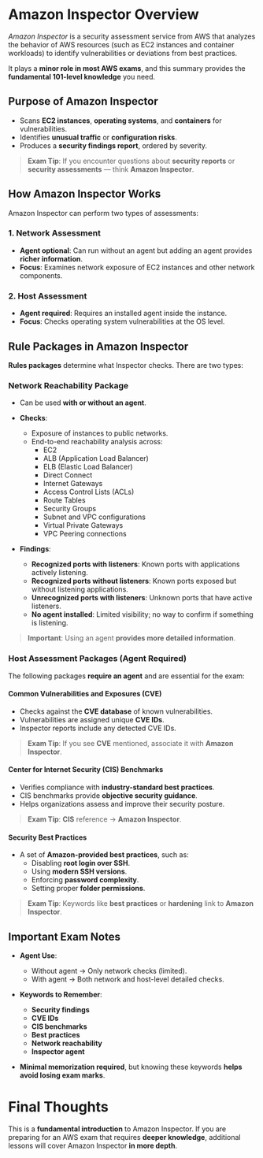 # Amazon Inspector Overview

_Amazon Inspector_ is a security assessment service from AWS that analyzes the behavior of AWS resources (such as EC2 instances and container workloads) to identify vulnerabilities or deviations from best practices.

It plays a **minor role in most AWS exams**, and this summary provides the **fundamental 101-level knowledge** you need.

## Purpose of Amazon Inspector

- Scans **EC2 instances**, **operating systems**, and **containers** for vulnerabilities.
- Identifies **unusual traffic** or **configuration risks**.
- Produces a **security findings report**, ordered by severity.

> **Exam Tip**: If you encounter questions about **security reports** or **security assessments** — think **Amazon Inspector**.

## How Amazon Inspector Works

Amazon Inspector can perform two types of assessments:

### 1. Network Assessment

- **Agent optional**: Can run without an agent but adding an agent provides **richer information**.
- **Focus**: Examines network exposure of EC2 instances and other network components.

### 2. Host Assessment

- **Agent required**: Requires an installed agent inside the instance.
- **Focus**: Checks operating system vulnerabilities at the OS level.

## Rule Packages in Amazon Inspector

**Rules packages** determine what Inspector checks. There are two types:

### Network Reachability Package

- Can be used **with or without an agent**.
- **Checks**:

  - Exposure of instances to public networks.
  - End-to-end reachability analysis across:
    - EC2
    - ALB (Application Load Balancer)
    - ELB (Elastic Load Balancer)
    - Direct Connect
    - Internet Gateways
    - Access Control Lists (ACLs)
    - Route Tables
    - Security Groups
    - Subnet and VPC configurations
    - Virtual Private Gateways
    - VPC Peering connections

- **Findings**:
  - **Recognized ports with listeners**: Known ports with applications actively listening.
  - **Recognized ports without listeners**: Known ports exposed but without listening applications.
  - **Unrecognized ports with listeners**: Unknown ports that have active listeners.
  - **No agent installed**: Limited visibility; no way to confirm if something is listening.

> **Important**: Using an agent **provides more detailed information**.

### Host Assessment Packages (Agent Required)

The following packages **require an agent** and are essential for the exam:

#### Common Vulnerabilities and Exposures (CVE)

- Checks against the **CVE database** of known vulnerabilities.
- Vulnerabilities are assigned unique **CVE IDs**.
- Inspector reports include any detected CVE IDs.

> **Exam Tip**: If you see **CVE** mentioned, associate it with **Amazon Inspector**.

#### Center for Internet Security (CIS) Benchmarks

- Verifies compliance with **industry-standard best practices**.
- CIS benchmarks provide **objective security guidance**.
- Helps organizations assess and improve their security posture.

> **Exam Tip**: **CIS** reference → **Amazon Inspector**.

#### Security Best Practices

- A set of **Amazon-provided best practices**, such as:
  - Disabling **root login over SSH**.
  - Using **modern SSH versions**.
  - Enforcing **password complexity**.
  - Setting proper **folder permissions**.

> **Exam Tip**: Keywords like **best practices** or **hardening** link to **Amazon Inspector**.

## Important Exam Notes

- **Agent Use**:
  - Without agent → Only network checks (limited).
  - With agent → Both network and host-level detailed checks.
- **Keywords to Remember**:

  - **Security findings**
  - **CVE IDs**
  - **CIS benchmarks**
  - **Best practices**
  - **Network reachability**
  - **Inspector agent**

- **Minimal memorization required**, but knowing these keywords **helps avoid losing exam marks**.

# Final Thoughts

This is a **fundamental introduction** to Amazon Inspector. If you are preparing for an AWS exam that requires **deeper knowledge**, additional lessons will cover Amazon Inspector **in more depth**.
